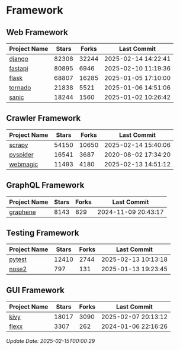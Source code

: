 # Framework

## Web Framework
| Project Name | Stars | Forks | Last Commit |
| ------------ | ----- | ----- | ----------- |
| [django](https://github.com/django/django) | 82308 | 32244 | 2025-02-14 14:22:41 |
| [fastapi](https://github.com/fastapi/fastapi) | 80895 | 6946 | 2025-02-10 11:19:36 |
| [flask](https://github.com/pallets/flask) | 68807 | 16285 | 2025-01-05 17:10:00 |
| [tornado](https://github.com/tornadoweb/tornado) | 21838 | 5521 | 2025-01-06 14:51:06 |
| [sanic](https://github.com/sanic-org/sanic) | 18244 | 1560 | 2025-01-02 10:26:42 |

## Crawler Framework
| Project Name | Stars | Forks | Last Commit |
| ------------ | ----- | ----- | ----------- |
| [scrapy](https://github.com/scrapy/scrapy) | 54150 | 10650 | 2025-02-14 15:40:06 |
| [pyspider](https://github.com/binux/pyspider) | 16541 | 3687 | 2020-08-02 17:34:20 |
| [webmagic](https://github.com/code4craft/webmagic) | 11493 | 4180 | 2025-02-13 14:51:12 |

## GraphQL Framework
| Project Name | Stars | Forks | Last Commit |
| ------------ | ----- | ----- | ----------- |
| [graphene](https://github.com/graphql-python/graphene) | 8143 | 829 | 2024-11-09 20:43:17 |

## Testing Framework
| Project Name | Stars | Forks | Last Commit |
| ------------ | ----- | ----- | ----------- |
| [pytest](https://github.com/pytest-dev/pytest) | 12410 | 2744 | 2025-02-13 10:13:18 |
| [nose2](https://github.com/nose-devs/nose2) | 797 | 131 | 2025-01-13 19:23:45 |

## GUI Framework
| Project Name | Stars | Forks | Last Commit |
| ------------ | ----- | ----- | ----------- |
| [kivy](https://github.com/kivy/kivy) | 18017 | 3090 | 2025-02-07 20:13:12 |
| [flexx](https://github.com/flexxui/flexx) | 3307 | 262 | 2024-01-06 22:16:26 |

*Update Date: 2025-02-15T00:00:29*